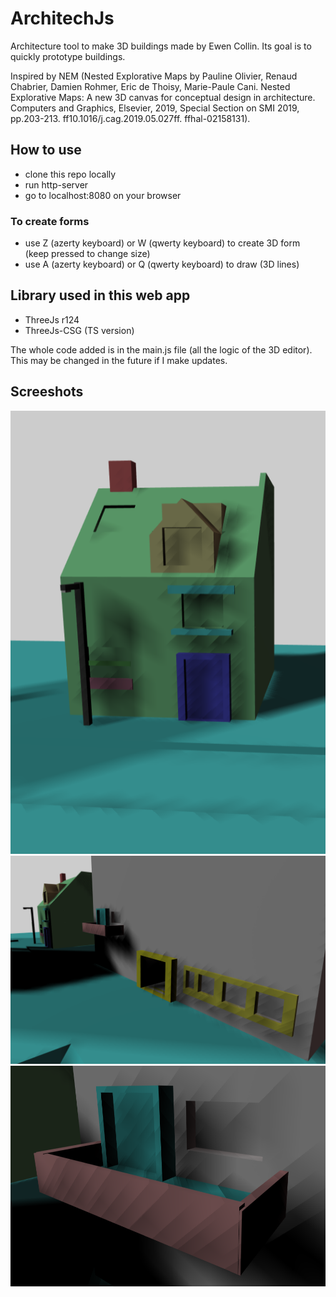 # ArchitechJs
Architecture tool to make 3D buildings made by Ewen Collin. Its goal is to quickly prototype buildings.

Inspired by NEM (Nested Explorative Maps by Pauline Olivier, Renaud Chabrier, Damien Rohmer, Eric de Thoisy, Marie-Paule Cani. Nested Explorative Maps: A new 3D canvas for conceptual design in architecture. Computers and Graphics, Elsevier, 2019, Special Section on SMI 2019, pp.203-213. ff10.1016/j.cag.2019.05.027ff. ffhal-02158131).

## How to use

 - clone this repo locally
 - run http-server
 - go to localhost:8080 on your browser

### To create forms

 - use Z (azerty keyboard) or W (qwerty keyboard) to create 3D form (keep pressed to change size)
 - use A (azerty keyboard) or Q (qwerty keyboard) to draw (3D lines)

## Library used in this web app

 - ThreeJs r124
 - ThreeJs-CSG (TS version)

The whole code added is in the main.js file (all the logic of the 3D editor). This may be changed in the future if I make updates.

## Screeshots
![House](/screenshots/house.png?raw=true "House")
![Street](/screenshots/facades.png?raw=true "Street")
![Balcony](/screenshots/balcony.png?raw=true "Balcony")



